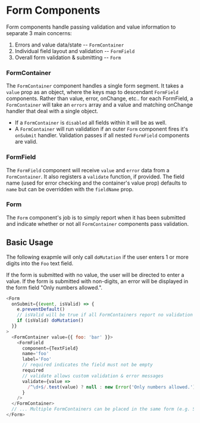 # Form Components

Form components handle passing validation and value information to separate 3 main concerns:

1. Errors and value data/state -- `FormContainer`
2. Individual field layout and validation -- `FormField`
3. Overall form validation & submitting -- `Form`

### FormContainer

The `FormContainer` component handles a single form segment. It takes a `value` prop as an object, where the keys
map to descendant `FormField` components. Rather than value, error, onChange, etc.. for each FormField, a `FormContainer` will take an `errors` array and a value and matching onChange handler that deal with a single object.

- If a `FormContainer` is `disabled` all fields within it will be as well.
- A `FormContainer` will run validation if an outer `Form` component fires it's `onSubmit` handler. Validation passes if all nested `FormField` components are valid.

### FormField

The `FormField` component will receive `value` and `error` data from a `FormContainer`. It also registers a `validate`
function, if provided. The field name (used for error checking and the container's value prop) defaults to `name` but can be overridden with the `fieldName` prop.

### Form

The `Form` component's job is to simply report when it has been submitted and indicate whether or not all `FormContainer` components pass validation.

## Basic Usage

The following exapmle will only call `doMutation` if the user enters 1 or more digits
into the `Foo` text field.

If the form is submitted with no value, the user will be directed to enter a value.
If the form is submitted with non-digits, an error will be displayed in the form field "Only numbers allowed.".

```js
<Form
  onSubmit={(event, isValid) => {
    e.preventDefault()
    // isValid will be true if all FormContainers report no validation errors
    if (isValid) doMutation()
  }}
>
  <FormContainer value={{ foo: 'bar' }}>
    <FormField
      component={TextField}
      name='foo'
      label='Foo'
      // required indicates the field must not be empty
      required
      // validate allows custom validation & error messages
      validate={value =>
        /^\d+$/.test(value) ? null : new Error('Only numbers allowed.')
      }
    />
  </FormContainer>
  // ... Multiple FormContainers can be placed in the same form (e.g. SetupWizard)
</Form>
```
